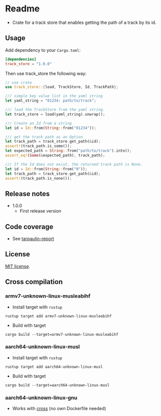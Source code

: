 # Readme

* Crate for a track store that enables getting the path of a track by its id.

## Usage

Add dependency to your `Cargo.toml`:

```toml
[dependencies]
track_store = "1.0.0"
```

Then use track_store the following way:

```rust
// use crate
use track_store::{load, TrackStore, Id, TrackPath};

/// simple key value list in the yaml string
let yaml_string = "01234: path/to/track";

/// load the TrackStore from the yaml string.
let track_store = load(yaml_string).unwrap();

/// Create an Id from a string
let id = Id::from(String::from("01234"));

/// get the track path as an Option
let track_path = track_store.get_path(&id);
assert!(track_path.is_some());
let expected_path = String::from("path/to/track").into();
assert_eq!(Some(&expected_path), track_path);

/// If the Id does not exist, the returned track path is None.
let id = Id::from(String::from("0"));
let track_path = track_store.get_path(&id);
assert!(track_path.is_none());
```

## Release notes

* 1.0.0
  * First release version

## Code coverage

* See [tarpaulin-report](../tarpaulin-report)

## License

[MIT license](LICENSE).

## Cross compilation

### armv7-unknown-linux-musleabihf

* Install target with `rustup`

```shell
rustup target add armv7-unknown-linux-musleabihf
```

* Build with target

```shell
cargo build --target=armv7-unknown-linux-musleabihf
```

### aarch64-unknown-linux-musl

* Install target with `rustup`

```shell
rustup target add aarch64-unknown-linux-musl
```

* Build with target

```shell
cargo build --target=aarch64-unknown-linux-musl
```

### aarch64-unknown-linux-gnu

* Works with [cross](crates.io/crates/cross) (no own Dockerfile needed)
